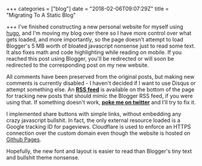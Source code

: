 +++
categories = ["blog"]
date = "2018-02-06T09:07:29Z"
title = "Migrating To A Static Blog"

+++
I've finished constructing a new personal website for myself using [hugo](https://gohugo.io/), and I'm moving my blog over there so I have more control over what gets loaded, and more importantly, so the page doesn't attempt to load Blogger's 5 MB worth of bloated javascript nonsense just to read some text. It also fixes math and code highlighting while reading on mobile. If you reached this post using Blogger, you'll be redirected or will soon be redirected to the corresponding post on my new website. 

All comments have been preserved from the original posts, but making new comments is currently disabled - I haven't decided if I want to use Disqus or attempt something else. An [**RSS feed**](https://erikmcclure.com/index.xml) is available on the bottom of the page for tracking new posts that should mimic the Blogger RSS feed, if you were using that. If something doesn't work, [**poke me on twitter**](https://twitter.com/blackhole0173) and I'll try to fix it.

I implemented share buttons with simple links, without embedding any crazy javascript bullshit. In fact, the only external resource loaded is a Google tracking ID for pageviews. Cloudflare is used to enforce an HTTPS connection over the custom domain even though the website is hosted on [Github Pages](https://github.com/erikmcclure/erikmcclure.github.io).

Hopefully, the new font and layout is easier to read than Blogger's tiny text and bullshit theme nonsense.